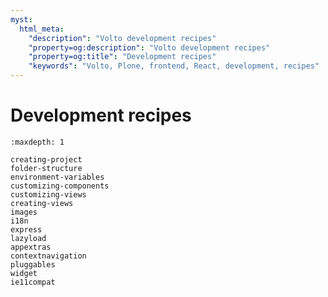 ```yaml
---
myst:
  html_meta:
    "description": "Volto development recipes"
    "property=og:description": "Volto development recipes"
    "property=og:title": "Development recipes"
    "keywords": "Volto, Plone, frontend, React, development, recipes"
---
```


# Development recipes

```{toctree}
:maxdepth: 1

creating-project
folder-structure
environment-variables
customizing-components
customizing-views
creating-views
images
i18n
express
lazyload
appextras
contextnavigation
pluggables
widget
ie11compat
```
